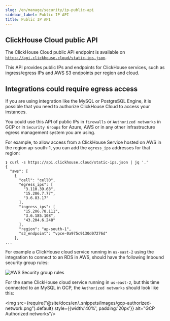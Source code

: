 ```yaml
---
slug: /en/manage/security/ip-public-api
sidebar_label: Public IP API
title: Public IP API
---
```


## ClickHouse Cloud public API

The ClickHouse Cloud public API endpoint is available on [`https://api.clickhouse.cloud/static-ips.json`](https://api.clickhouse.cloud/static-ips.json).

This API provides public IPs and endpoints for ClickHouse services, such as ingress/egress IPs and AWS S3 endpoints per region and cloud.

## Integrations could require egress access

If you are using integration like the MySQL or PostgreSQL Engine, it is possible that you need to authorize ClickHouse Cloud to access your instances.

You could use this API of public IPs in `firewalls` or `Authorized networks` in GCP or in `Security Groups` for Azure, AWS or in any other infrastructure egress management system you are using.

For example, to allow access from a ClickHouse Service hosted on AWS in the region ap-south-1, you can add the `egress_ips` addresses for that region:

```
❯ curl -s https://api.clickhouse.cloud/static-ips.json | jq '.'
{
  "aws": [
    {
      "cell": "cell0",
      "egress_ips": [
        "3.110.39.68",
        "15.206.7.77",
        "3.6.83.17"
      ],
      "ingress_ips": [
        "15.206.78.111",
        "3.6.185.108",
        "43.204.6.248"
      ],
      "region": "ap-south-1",
      "s3_endpoint": "vpce-0a975c9130d07276d"
    },
...
```

For example a ClickHouse cloud service running in `us-east-2` using the integration to connect to an RDS in AWS, should have the following Inbound security group rules:

![AWS Security group rules](@site/docs/en/_snippets/images/aws-rds-mysql.png) 

For the same ClickHouse cloud service running in `us-east-2`, but this time connected to an MySQL in GCP, the `Authorized networks` should look like this:

<img src={require("@site/docs/en/_snippets/images/gcp-authorized-network.png").default} style={{width:'40%', padding:'20px'}} alt="GCP Authorized networks"/>
